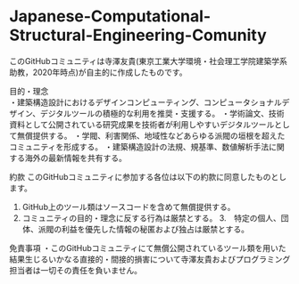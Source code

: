 # Japanese-Computational-Structural-Engineering-Comunity
このGitHubコミュニティは寺澤友貴(東京工業大学環境・社会理工学院建築学系助教，2020年時点)が自主的に作成したものです。

目的・理念<br>
  ・建築構造設計におけるデザインコンピューティング、コンピュータショナルデザイン、デジタルツールの積極的な利用を推奨・支援する。
  ・学術論文、技術資料として公開されている研究成果を技術者が利用しやすいデジタルツールとして無償提供する。
  ・学閥、利害関係、地域性などあらゆる派閥の垣根を超えたコミュニティを形成する。
  ・建築構造設計の法規、規基準、数値解析手法に関する海外の最新情報を共有する。
  
約款
このGitHubコミュニティに参加する各位は以下の約款に同意したものとします。
  1.  GitHub上のツール類はソースコードを含めて無償提供する。
  2.  コミュニティの目的・理念に反する行為は厳禁とする。
  3.　特定の個人、団体、派閥の利益を優先した情報の秘匿および独占は厳禁とする。
  
免責事項
  ・このGitHubコミュニティにて無償公開されているツール類を用いた結果生じるいかなる直接的・間接的損害について寺澤友貴およびプログラミング担当者は一切その責任を負いません。
